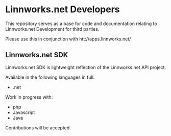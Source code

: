 # Linnworks.net Developers
This repository serves as a base for code and documentation relating to Linnworks.net Development for third parties. 

Please use this in conjunction with htt://apps.linnworks.net/

## Linnworks.net SDK
Linnworks.net SDK is lightweight reflection of the Linnworks.net API project. 

Available in the following languages in full:
- .net

Work in progress with:
- php
- Javascript
- Java


Contributions will be accepted.

